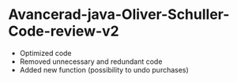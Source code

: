 # Avancerad-java-Oliver-Schuller-Code-review-v2

* Optimized code
* Removed unnecessary and redundant code
* Added new function (possibility to undo purchases)
